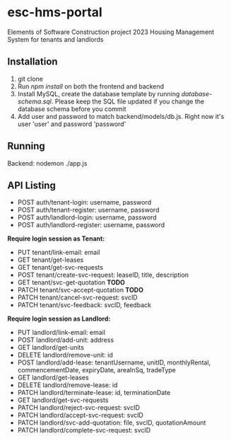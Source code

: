 # esc-hms-portal
Elements of Software Construction project 2023
Housing Management System for tenants and landlords

## Installation
1. git clone
2. Run *npm install* on both the frontend and backend
3. Install MySQL, create the database template by running *database-schema.sql*. Please keep the SQL file updated if you change the database schema before you commit
4. Add user and password to match backend/models/db.js. Right now it's user 'user' and password 'password'

## Running
Backend: nodemon ./app.js

## API Listing
- POST auth/tenant-login: username, password
- POST auth/tenant-register: username, password
- POST auth/landlord-login: username, password
- POST auth/landlord-register: username, password

__Require login session as Tenant:__
- PUT tenant/link-email: email
- GET tenant/get-leases
- GET tenant/get-svc-requests
- POST tenant/create-svc-request: leaseID, title, description
- GET tenant/svc-get-quotation __TODO__
- PATCH tenant/svc-accept-quotation __TODO__
- PATCH tenant/cancel-svc-request: svcID
- PATCH tenant/svc-feedback: svcID, feedback

__Require login session as Landlord:__
- PUT landlord/link-email: email
- POST landlord/add-unit: address
- GET landlord/get-units
- DELETE landlord/remove-unit: id
- POST landlord/add-lease: tenantUsername, unitID, monthlyRental, commencementDate, expiryDate, areaInSq, tradeType
- GET landlord/get-leases
- DELETE landlord/remove-lease: id
- PATCH landlord/terminate-lease: id, terminationDate
- GET landlord/get-svc-requests
- PATCH landlord/reject-svc-request: svcID
- PATCH landlord/accept-svc-request: svcID
- PATCH landlord/svc-add-quotation: file, svcID, quotationAmount
- PATCH landlord/complete-svc-request: svcID